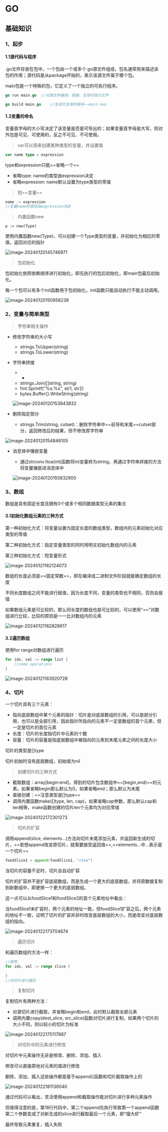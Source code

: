 # GO

## 基础知识

### 1、起步

#### 1.1源代码与程序

.go文件存放在包中，一个包由一个或多个.go源文件组成，包名通常用来描述该包的作用；源代码是从package开始的，表示该源文件属于哪个包。

main包是一个特殊的包，它定义了一个独立的可执行程序。

```go
go run main.go	//对源文件编译、链接、生成可执行文件

go build main.go	//生成可复用的程序——main.exe
```

#### 1.2变量的命名

变量首字母的大小写决定了该变量是否是可导出的；如果变量首字母是大写，则对外包是可见、可使用的，反之不可见、不可使用。

> var可以用来创建某种类型的变量，并设置值

```go
var name type = expression
```

type和expression只能==省略一个==

- 省略type: name的类型由expression决定
- 省略expression: name默认设置为type类型的零值

>短==变量==

```go
name := expression
//变量name的类型由expression决定
```

> 内置函数new

```
p := new(Type)
```

使用内置函数new(Type)，可以创建一个Type类型的变量，并初始化为相应的零值，返回对应的指针

![image-20240120145746971](https://gitee.com/lyydsheep/pic/raw/master/202401201457007.png)

> 包初始化

包初始化依照依赖顺序进行初始化，即先执行的包后初始化，即main包最后初始化。

每一个包可以有多个init函数用于包初始化，init函数只能自动执行不能主动调用。

![image-20240120150958238](https://gitee.com/lyydsheep/pic/raw/master/202401201509287.png)

### 2、变量与简单类型

> 字符串相关操作

- 修改字符串的大小写

  - strings.ToUpper(string)
  - strings.ToLower(string)

- 字符串拼接

  - +
  - strings.Join([]string, string)
  - fmt.Sprintf("%s:%s", str1, str2)
  - bytes.Buffer{}.WriteString(string)

  ![image-20240120153943832](https://gitee.com/lyydsheep/pic/raw/master/202401201539928.png)

- 删除指定部分
  - strings.Trim(string, cutset)：删除字符串中==前导和末尾==cutset部分，返回修改后的结果，但不修改原字符串

![image-20240120154846105](https://gitee.com/lyydsheep/pic/raw/master/202401201548204.png)

- 消息体中镶嵌变量

  - 通过strconv.Itoa(int)函数将int变量转为string，再通过字符串拼接的方法将变量镶嵌进消息体中

  ![image-20240120155832900](https://gitee.com/lyydsheep/pic/raw/master/202401201558944.png)

### 3、数组

数组是具有固定长度且拥有0个或多个相同数据类型元素的集合

#### 3.1初始化数组元素的三种方式

第一种初始化方式：将变量设置为固定长度的数组类型，数组内的元素初始化对应类型的零值

第二种初始化方式：指定变量类型的同时用明文初始化数组内的元素

第三种初始化方式：短变量形式

![image-20240121162124073](https://gitee.com/lyydsheep/pic/raw/master/202401211621178.png)

数组的长度必须是==固定常数==，即在编译成二进制文件阶段就能确定数组的长度

不同长度数组之间不能进行赋值，因为长度不同，变量的类型也不相同，否则会报错

如果数组元素是可比较的，那么同长度的数组也是可比较的，可以使用“==”对数组进行比较，比较的原则是一一比对数组内的元素

![image-20240121162828617](https://gitee.com/lyydsheep/pic/raw/master/202401211628707.png)

#### 3.2遍历数组

使用for range对数组进行遍历

```go
for idx, val := range list {
    //some operations
}
```

![image-20240121163920728](https://gitee.com/lyydsheep/pic/raw/master/202401211639825.png)

### 4、切片

一个切片具有三个元素：

- 指向底层数组中某个元素的指针：切片是对底层数组的引用，可以是部分引用，也可以是全部引用，因此指针所指向的元素不一定是数组的首个元素，但一定是切片的首位元素
- 长度：切片的长度指切片中元素的个数
- 容量：切片的容量是指底层数组中被指向的元素到末尾元素之间的长度大小

切片的类型是[]type

切片初始时没有底层数组，初始值为nil

> 创建切片的三种方式

- 截取数组：array[begin:end]，得到的切片包含数组中==[begin,end)==的元素。如果省略begin那么默认为0，如果省略end；那么默认为末尾
- 直接创建：==注意类型是[]type==
- 调用内置函数make([]type, len, cap)，如果省略cap参数，那么默认cap和len相等，make函数创建的切片len个元素均为对应零值

![image-20240122172301273](https://gitee.com/lyydsheep/pic/raw/master/202401221728161.png)

> 切片的扩容

调用append(slice, elements...)方法向切片末尾添加元素，并返回新生成的切片，==若想append改变原切片，就需要接受返回值==,==elements...中...表示是一个切片==

```go
foodSlice1 = append(foodSlice1, "rice")
```



当切片的容量不足时，切片会自动扩容

切片的扩容并不是扩容底层数组，而是生成一个更大的底层数组，并将原数据复制到新数组中，即更换一个更大的底层数组。

这一点可以从foodSlice1和foodSlice2的首个元素地址中看出：

当foodSlice1未扩容时，两个元素的地址一致，但foodSlice1扩容之后，两个元素的地址不一致，证明了切片的扩容并非时改变底层数组的大小，而是改变对底层数组的指向。

![image-20240122173704674](https://gitee.com/lyydsheep/pic/raw/master/202401221737759.png)

> 遍历切片

和遍历数组的方法一样：

```go
//使用
for idx, val := range slice {
    
}
//对切片进行遍历
```

> 复制切片

复制切片有两种方法：

- 对源切片进行截取，并省略begin和end，此时默认截取全部元素
- 调用内置copy(dest_slice, src_slice)函数对切片进行复制，如果两个切片的大小不同，则以较小的切片为标准

![image-20240122175117887](https://gitee.com/lyydsheep/pic/raw/master/202401221751955.png)

> 对切片中的元素进行修改

对切片中元素操作无非是修改、删除、添加、插入

修改可以直接原地对元素的值进行修改

删除、添加、插入这些操作都是基于append()函数和切片截取操作上的

![image-20240122181136040](https://gitee.com/lyydsheep/pic/raw/master/202401221811181.png)

通过代码可以看出，灵活使用append和截取操作能对切片进行多种元素操作

但值得注意的是，第18行代码中，第二个append先执行导致第一个append函数第二个参数变成了对新生成的slice进行截取最后一个元素，即“熘大虾”

最终导致元素重复，插入失败